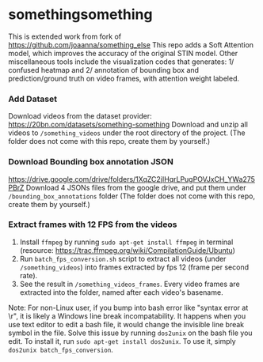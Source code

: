 # somethingsomething
This is extended work from fork of https://github.com/joaanna/something_else
This repo adds a Soft Attention model, which improves the accuracy of the original STIN model. Other miscellaneous tools include the visualization codes that generates: 1/ confused heatmap and 2/ annotation of bounding box and prediction/ground truth on video frames, with attention weight labeled.

### Add Dataset
Download videos from the dataset provider:
https://20bn.com/datasets/something-something
Download and unzip all videos to `/something_videos` under the root directory of the project. (The folder does not come with this repo, create them by yourself.)

### Download Bounding box annotation JSON
https://drive.google.com/drive/folders/1XqZC2jIHqrLPugPOVJxCH_YWa275PBrZ
Download 4 JSONs files from the google drive, and put them under `/bounding_box_annotations` folder (The folder does not come with this repo, create them by yourself.)

### Extract frames with 12 FPS from the videos
1. Install `ffmpeg` by running `sudo apt-get install ffmpeg` in terminal  (resource: https://trac.ffmpeg.org/wiki/CompilationGuide/Ubuntu)
2. Run `batch_fps_conversion.sh` script to extract all videos (under `/something_videos`) into frames extracted by fps 12 (frame per second rate).
3. See the result in `/something_videos_frames`. Every video frames are extracted into the folder, named after each video's basename.

Note: For non-Linux user, if you bump into bash error like "syntax error at \r", it is likely a Windows line break incompatability. It happens when you use text editor to edit a bash file, it would change the invisible line break symbol in the file. Solve this issue by running `dos2unix` on the bash file you edit. To install it, run `sudo apt-get install dos2unix`. To use it, simply `dos2unix batch_fps_conversion`. 

